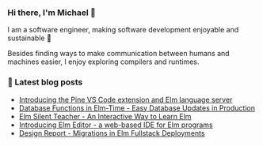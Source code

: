 ### Hi there, I'm Michael 👋

I am a software engineer, making software development enjoyable and sustainable 🌿

Besides finding ways to make communication between humans and machines easier, I enjoy exploring compilers and runtimes.

### 📘 Latest blog posts

+ [Introducing the Pine VS Code extension and Elm language server](https://michaelrätzel.com/blog/introducing-the-pine-vs-code-extension-and-elm-language-server)
+ [Database Functions in Elm-Time - Easy Database Updates in Production](https://michaelrätzel.com/blog/database-functions-in-elm-time-easy-database-updates-in-production)
+ [Elm Silent Teacher - An Interactive Way to Learn Elm](https://michaelrätzel.com/blog/elm-silent-teacher-an-interactive-way-to-learn-elm)
+ [Introducing Elm Editor - a web-based IDE for Elm programs](https://michaelrätzel.com/blog/introducing-elm-editor-a-web-based-ide-for-elm-programs)
+ [Design Report - Migrations in Elm Fullstack Deployments](https://michaelrätzel.com/blog/design-report-migrations-in-elm-fullstack-deployments)

<!--
**Viir/Viir** is a ✨ _special_ ✨ repository because its `README.md` (this file) appears on your GitHub profile.

Here are some ideas to get you started:

- 🔭 I’m currently working on ...
- 🌱 I’m currently learning ...
- 👯 I’m looking to collaborate on ...
- 🤔 I’m looking for help with ...
- 💬 Ask me about ...
- 📫 How to reach me: ...
- 😄 Pronouns: ...
- ⚡ Fun fact: ...
-->
